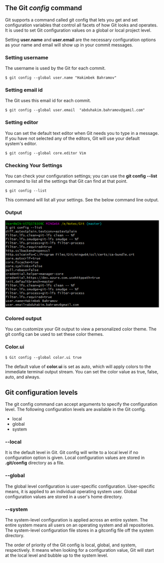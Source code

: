 ## The Git *config* command
Git supports a command called git config that lets you get and set configuration variables that control all facets of how Git looks and operates. It is used to set Git configuration values on a global or local project level.

Setting **user.name** and **user.email** are the necessary configuration options as your name and email will show up in your commit messages.

### Setting username
The username is used by the Git for each commit.
```
$ git config --global user.name "Hakimbek Bahramov"  
```

### Setting email id
The Git uses this email id for each commit.
```
$ git config --global user.email  "abduhakim.bahramov@gamil.com"  
```

### Setting editor
You can set the default text editor when Git needs you to type in a message. If you have not selected any of the editors, Git will use your default system's editor.

```
$ git config --global core.editor Vim  
```

### Checking Your Settings
You can check your configuration settings; you can use the **git config --list** command to list all the settings that Git can find at that point.

```
$ git config --list  
```

This command will list all your settings. See the below command line output.

### Output
![config list](image/config-list.png)

### Colored output
You can customize your Git output to view a personalized color theme. The git config can be used to set these color themes.

### Color.ui

```
$ Git config --global color.ui true  
```

The default value of **color.ui** is set as auto, which will apply colors to the immediate terminal output stream. You can set the color value as true, false, auto, and always.

## Git configuration levels
The git config command can accept arguments to specify the configuration level. The following configuration levels are available in the Git config.

- local
- global
- system

### --local
It is the default level in Git. Git config will write to a local level if no configuration option is given. Local configuration values are stored in **.git/config** directory as a file.

### --global
The global level configuration is user-specific configuration. User-specific means, it is applied to an individual operating system user. Global configuration values are stored in a user's home directory.

### --system
The system-level configuration is applied across an entire system. The entire system means all users on an operating system and all repositories. The system-level configuration file stores in a gitconfig file off the system directory.

The order of priority of the Git config is local, global, and system, respectively. It means when looking for a configuration value, Git will start at the local level and bubble up to the system level.
